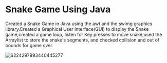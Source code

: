 # Snake Game Using Java
Created a Snake Game in Java using the awt and the swimg graphics library.Created a Graphical User Interface(GUI) to display the Snake game,created a game loop, listen for Key presses to move snake,used the Arraylist to store the snake's segments, and checked collision and out of bounds for game over.


![6224297993440445277](https://github.com/user-attachments/assets/c348048c-ac98-4246-907b-49f3335df508)












